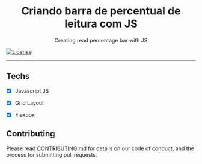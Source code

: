 <h1 align="center">
 Criando barra de percentual de leitura com JS 
</h1>

<p align="center">Creating read percentage bar with JS</p>

  <a href="https://opensource.org/licenses/MIT">
    <img src="https://img.shields.io/github/license/rocketseat/youtube-clone-discord?color=%237159c1&logo=mit" alt="License">
  </a>
</p>

<hr>


## Techs

- [x] Javascript JS
- [x] Grid Layout
- [x] Flexbox


## Contributing

Please read [CONTRIBUTING.md](CONTRIBUTING.md) for details on our code of conduct, and the process for submitting pull requests.
